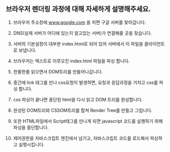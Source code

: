 ## 브라우저 렌더링 과정에 대해 자세하게 설명해주세요.

1. 브라우저 주소창에 www.google.com 을 치면 구글 서버를 찾아갑니다.

2. DNS(실제 서버가 어디에 있는지 알고있는 서버)가 연결해줄 곳을 찾습니다.

3. 서버의 기본설정이 대부분 index.html로 되어 있어 서버에서 이 파일을 클라이언트로 보냅니다.

4. 브라우저는 텍스트로 이루오진 index.html 파일을 파싱 합니다.

5. 한줄한줄 읽으면서 DOM트리를 만들어나갑니다.

6. 중간에 link 태그를 만나 css요청이 발생하면, 요청과 응답과정을 거치고 css를 파싱 합니다.

7. css 파싱이 끝나면 중단된 html을 다시 읽고 DOM 트리를 완성합니다.

8. 완성된 DOM트리와 CSSOM트리를 합쳐 Render Tree를 만들고 그립니다.

9. 또한 HTML파일에서 Script태그를 만나게 되면 javascript 코드를 실행하기 위해 파싱을 중단합니다.

10. 제어권한을 자바스크립트 엔진에서 넘기고, 자바스크립트 코드를 로드해서 파싱하고 실행시킵니다.
